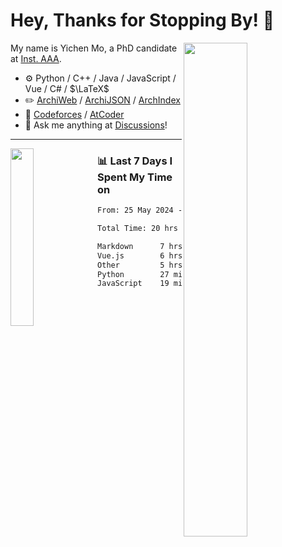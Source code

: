 # Hey, Thanks for Stopping By! 🦭

<picture>
    <source media="(prefers-color-scheme: dark)" srcset="https://github-readme-stats.vercel.app/api?username=amomorning&show_icons=true&theme=noctis_minimus&hide=issues">
    <img align="right" width="45%" src="https://github-readme-stats.vercel.app/api?username=amomorning&show_icons=true&theme=graywhite&hide=issues">
</picture>


My name is Yichen Mo, a PhD candidate at [Inst. AAA](https://archialgo.com).

-   :gear: Python / C++ / Java / JavaScript / Vue / C# / $\LaTeX$ 
-   :pencil2: [ArchiWeb](https://web.archialgo.com) / [ArchiJSON](https://www.food4rhino.com/en/app/archijson) / [ArchIndex](https://index.archialgo.com/) 
-   :abacus: [Codeforces](https://codeforces.com/profile/LaPluma) / [AtCoder](https://atcoder.jp/users/amomorning)
-   :thought_balloon: Ask me anything at [Discussions](https://github.com/amomorning/amomorning/discussions/new)!


---

<picture>
    <source media="(prefers-color-scheme: dark)" srcset="https://github-readme-stats.vercel.app/api/top-langs/?username=amomorning&hide=Mathematica&theme=noctis_minimus">
    <img align="left" width="27%" src="https://github-readme-stats.vercel.app/api/top-langs/?username=amomorning&hide=Mathematica&theme=graywhite">
</picture>

  
### 📊 Last 7 Days I Spent My Time on

<!--START_SECTION:waka-->

```txt
From: 25 May 2024 - To: 01 June 2024

Total Time: 20 hrs 34 mins

Markdown      7 hrs 42 mins   █████████▒░░░░░░░░░░░░░░░   37.45 %
Vue.js        6 hrs 47 mins   ████████▒░░░░░░░░░░░░░░░░   33.00 %
Other         5 hrs 14 mins   ██████▒░░░░░░░░░░░░░░░░░░   25.45 %
Python        27 mins         ▓░░░░░░░░░░░░░░░░░░░░░░░░   02.20 %
JavaScript    19 mins         ▒░░░░░░░░░░░░░░░░░░░░░░░░   01.58 %
```

<!--END_SECTION:waka-->　　

